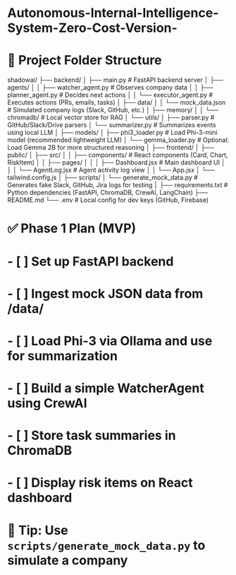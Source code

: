# Autonomous-Internal-Intelligence-System-Zero-Cost-Version-



# 📁 Project Folder Structure

shadowai/
├── backend/
│   ├── main.py               # FastAPI backend server
│   ├── agents/
│   │   ├── watcher_agent.py  # Observes company data
│   │   ├── planner_agent.py  # Decides next actions
│   │   └── executor_agent.py # Executes actions (PRs, emails, tasks)
│   ├── data/
│   │   └── mock_data.json    # Simulated company logs (Slack, GitHub, etc.)
│   ├── memory/
│   │   └── chromadb/         # Local vector store for RAG
│   └── utils/
│       ├── parser.py         # GitHub/Slack/Drive parsers
│       └── summarizer.py     # Summarizes events using local LLM
│
├── models/
│   ├── phi3_loader.py        # Load Phi-3-mini model (recommended lightweight LLM)
│   └── gemma_loader.py       # Optional: Load Gemma 2B for more structured reasoning
│
├── frontend/
│   ├── public/
│   ├── src/
│   │   ├── components/       # React components (Card, Chart, RiskItem)
│   │   ├── pages/
│   │   │   ├── Dashboard.jsx # Main dashboard UI
│   │   │   └── AgentLog.jsx  # Agent activity log view
│   │   └── App.jsx
│   └── tailwind.config.js
│
├── scripts/
│   └── generate_mock_data.py # Generates fake Slack, GitHub, Jira logs for testing
│
├── requirements.txt          # Python dependencies (FastAPI, ChromaDB, CrewAI, LangChain)
├── README.md
└── .env                      # Local config for dev keys (GitHub, Firebase)

# ✅ Phase 1 Plan (MVP)
# - [ ] Set up FastAPI backend
# - [ ] Ingest mock JSON data from /data/
# - [ ] Load Phi-3 via Ollama and use for summarization
# - [ ] Build a simple WatcherAgent using CrewAI
# - [ ] Store task summaries in ChromaDB
# - [ ] Display risk items on React dashboard

# 🧠 Tip: Use `scripts/generate_mock_data.py` to simulate a company

